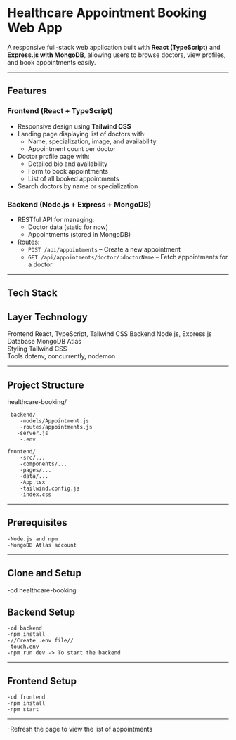 #  Healthcare Appointment Booking Web App

A responsive full-stack web application built with **React (TypeScript)** and **Express.js with MongoDB**, allowing users to browse doctors, view profiles, and book appointments easily.

---

##  Features

###  Frontend (React + TypeScript)
- Responsive design using **Tailwind CSS**
- Landing page displaying list of doctors with:
  - Name, specialization, image, and availability
  - Appointment count per doctor
- Doctor profile page with:
  - Detailed bio and availability
  - Form to book appointments
  - List of all booked appointments
- Search doctors by name or specialization

###  Backend (Node.js + Express + MongoDB)
- RESTful API for managing:
  - Doctor data (static for now)
  - Appointments (stored in MongoDB)
- Routes:
  - `POST /api/appointments` – Create a new appointment
  - `GET /api/appointments/doctor/:doctorName` – Fetch appointments for a doctor

---


## Tech Stack

  Layer      Technology                  
--------------------------------------------
  Frontend   React, TypeScript, Tailwind CSS 
  Backend    Node.js, Express.js        
  Database   MongoDB Atlas              
  Styling    Tailwind CSS               
  Tools      dotenv, concurrently, nodemon 

---

## Project Structure

 healthcare-booking/

    -backend/
        -models/Appointment.js
        -routes/appointments.js
       -server.js
        -.env

    frontend/
        -src/...
        -components/...
        -pages/...
        -data/...
        -App.tsx
        -tailwind.config.js
        -index.css

---

## Prerequisites
    -Node.js and npm
    -MongoDB Atlas account

---

## Clone and Setup
-cd healthcare-booking

## Backend Setup
    -cd backend
    -npm install
    -//Create .env file//
    -touch.env
    -npm run dev -> To start the backend

---

## Frontend Setup
    -cd frontend
    -npm install
    -npm start
---
-Refresh the page to view the list of appointments
